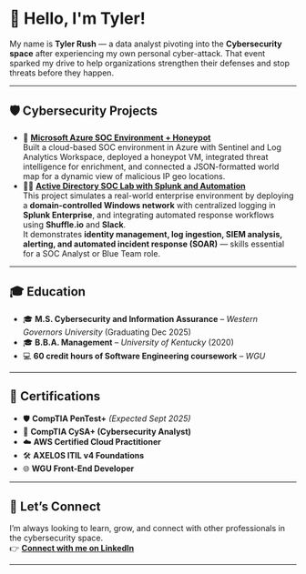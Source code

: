 # 👋 Hello, I'm Tyler!  

My name is **Tyler Rush** — a data analyst pivoting into the **Cybersecurity space** after experiencing my own personal cyber-attack. That event sparked my drive to help organizations strengthen their defenses and stop threats before they happen.  

---

## 🛡️ Cybersecurity Projects
- 🔐 <a href="https://github.com/rtylerrush/azure-soc-and-honeypot">**Microsoft Azure SOC Environment + Honeypot**</a>  
  Built a cloud-based SOC environment in Azure with Sentinel and Log Analytics Workspace, deployed a honeypot VM, integrated threat intelligence for enrichment, and connected a JSON-formatted world map for a dynamic view of malicious IP geo locations.  
- 🧑‍💻 <a href="https://github.com/rtylerrush/active-directory-soc-lab">**Active Directory SOC Lab with Splunk and Automation**</a> \
  This project simulates a real-world enterprise environment by deploying a **domain-controlled Windows network** with centralized logging in **Splunk Enterprise**, and integrating automated response workflows using **Shuffle.io** and **Slack**.  
  It demonstrates **identity management, log ingestion, SIEM analysis, alerting, and automated incident response (SOAR)** — skills essential for a SOC Analyst or Blue Team role.  
---

## 🎓 Education
- 🎓 **M.S. Cybersecurity and Information Assurance** – *Western Governors University* (Graduating Dec 2025)  
- 🎓 **B.B.A. Management** – *University of Kentucky* (2020)  
- 💻 **60 credit hours of Software Engineering coursework** – *WGU*  

---

## 📜 Certifications
- 🛡️ **CompTIA PenTest+** *(Expected Sept 2025)*  
- 🔎 **CompTIA CySA+ (Cybersecurity Analyst)**  
- ☁️ **AWS Certified Cloud Practitioner**  
- 🛠️ **AXELOS ITIL v4 Foundations**  
- 🌐 **WGU Front-End Developer**  

---

## 🤝 Let’s Connect
I’m always looking to learn, grow, and connect with other professionals in the cybersecurity space.  
👉 [**Connect with me on LinkedIn**](https://www.linkedin.com/in/rtylerrush/)  

---
